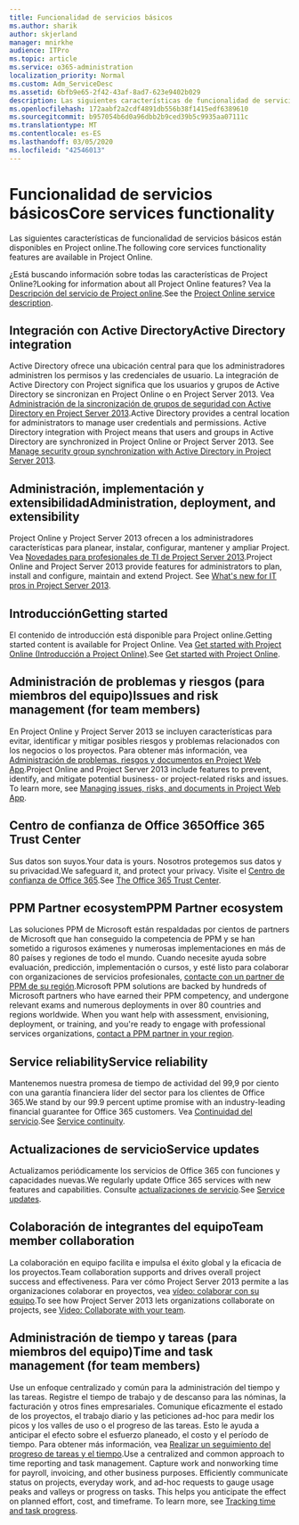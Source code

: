 ```yaml
---
title: Funcionalidad de servicios básicos
ms.author: sharik
author: skjerland
manager: mnirkhe
audience: ITPro
ms.topic: article
ms.service: o365-administration
localization_priority: Normal
ms.custom: Adm_ServiceDesc
ms.assetid: 6bfb9e65-2f42-43af-8ad7-623e9402b029
description: Las siguientes características de funcionalidad de servicios básicos están disponibles en Project online.
ms.openlocfilehash: 172aabf2a2cdf4891db556b38f1415edf6389610
ms.sourcegitcommit: b957054b6d0a96dbb2b9ced39b5c9935aa07111c
ms.translationtype: MT
ms.contentlocale: es-ES
ms.lasthandoff: 03/05/2020
ms.locfileid: "42546013"
---
```

# <a name="core-services-functionality"></a><span data-ttu-id="685aa-103">Funcionalidad de servicios básicos</span><span class="sxs-lookup"><span data-stu-id="685aa-103">Core services functionality</span></span>

<span data-ttu-id="685aa-104">Las siguientes características de funcionalidad de servicios básicos están disponibles en Project online.</span><span class="sxs-lookup"><span data-stu-id="685aa-104">The following core services functionality features are available in Project Online.</span></span>
  
<span data-ttu-id="685aa-105">¿Está buscando información sobre todas las características de Project Online?</span><span class="sxs-lookup"><span data-stu-id="685aa-105">Looking for information about all Project Online features?</span></span> <span data-ttu-id="685aa-106">Vea la [Descripción del servicio de Project online](project-online-service-description.md).</span><span class="sxs-lookup"><span data-stu-id="685aa-106">See the [Project Online service description](project-online-service-description.md).</span></span>
  
## <a name="active-directory-integration"></a><span data-ttu-id="685aa-107">Integración con Active Directory</span><span class="sxs-lookup"><span data-stu-id="685aa-107">Active Directory integration</span></span>

<span data-ttu-id="685aa-p102">Active Directory ofrece una ubicación central para que los administradores administren los permisos y las credenciales de usuario. La integración de Active Directory con Project significa que los usuarios y grupos de Active Directory se sincronizan en Project Online o en Project Server 2013. Vea [Administración de la sincronización de grupos de seguridad con Active Directory en Project Server 2013](https://go.microsoft.com/fwlink/p/?LinkId=402631).</span><span class="sxs-lookup"><span data-stu-id="685aa-p102">Active Directory provides a central location for administrators to manage user credentials and permissions. Active Directory integration with Project means that users and groups in Active Directory are synchronized in Project Online or Project Server 2013. See [Manage security group synchronization with Active Directory in Project Server 2013](https://go.microsoft.com/fwlink/p/?LinkId=402631).</span></span>
  
## <a name="administration-deployment-and-extensibility"></a><span data-ttu-id="685aa-111">Administración, implementación y extensibilidad</span><span class="sxs-lookup"><span data-stu-id="685aa-111">Administration, deployment, and extensibility</span></span>

<span data-ttu-id="685aa-p103">Project Online y Project Server 2013 ofrecen a los administradores características para planear, instalar, configurar, mantener y ampliar Project. Vea [Novedades para profesionales de TI de Project Server 2013](https://go.microsoft.com/fwlink/p/?LinkId=272017).</span><span class="sxs-lookup"><span data-stu-id="685aa-p103">Project Online and Project Server 2013 provide features for administrators to plan, install and configure, maintain and extend Project. See [What's new for IT pros in Project Server 2013](https://go.microsoft.com/fwlink/p/?LinkId=272017).</span></span>
  
## <a name="getting-started"></a><span data-ttu-id="685aa-114">Introducción</span><span class="sxs-lookup"><span data-stu-id="685aa-114">Getting started</span></span>

<span data-ttu-id="685aa-115">El contenido de introducción está disponible para Project online.</span><span class="sxs-lookup"><span data-stu-id="685aa-115">Getting started content is available for Project Online.</span></span> <span data-ttu-id="685aa-116">Vea [Get started with Project Online (Introducción a Project Online)](https://support.office.com/en-us/article/Get-started-with-Project-Online-E3E5F64F-ADA5-4F9D-A578-130B2D4E5F11?ui=en-US&amp;rs=en-US&amp;ad=US).</span><span class="sxs-lookup"><span data-stu-id="685aa-116">See [Get started with Project Online](https://support.office.com/en-us/article/Get-started-with-Project-Online-E3E5F64F-ADA5-4F9D-A578-130B2D4E5F11?ui=en-US&amp;rs=en-US&amp;ad=US).</span></span>
  
## <a name="issues-and-risk-management-for-team-members"></a><span data-ttu-id="685aa-117">Administración de problemas y riesgos (para miembros del equipo)</span><span class="sxs-lookup"><span data-stu-id="685aa-117">Issues and risk management (for team members)</span></span>

<span data-ttu-id="685aa-p105">En Project Online y Project Server 2013 se incluyen características para evitar, identificar y mitigar posibles riesgos y problemas relacionados con los negocios o los proyectos. Para obtener más información, vea [Administración de problemas, riesgos y documentos en Project Web App](https://go.microsoft.com/fwlink/?LinkId=402634).</span><span class="sxs-lookup"><span data-stu-id="685aa-p105">Project Online and Project Server 2013 include features to prevent, identify, and mitigate potential business- or project-related risks and issues. To learn more, see [Managing issues, risks, and documents in Project Web App](https://go.microsoft.com/fwlink/?LinkId=402634).</span></span>
  
## <a name="office-365-trust-center"></a><span data-ttu-id="685aa-120">Centro de confianza de Office 365</span><span class="sxs-lookup"><span data-stu-id="685aa-120">Office 365 Trust Center</span></span>

<span data-ttu-id="685aa-121">Sus datos son suyos.</span><span class="sxs-lookup"><span data-stu-id="685aa-121">Your data is yours.</span></span> <span data-ttu-id="685aa-122">Nosotros protegemos sus datos y su privacidad.</span><span class="sxs-lookup"><span data-stu-id="685aa-122">We safeguard it, and protect your privacy.</span></span> <span data-ttu-id="685aa-123">Visite el [Centro de confianza de Office 365](https://go.microsoft.com/fwlink/?LinkId=402637).</span><span class="sxs-lookup"><span data-stu-id="685aa-123">See [The Office 365 Trust Center](https://go.microsoft.com/fwlink/?LinkId=402637).</span></span>
  
## <a name="ppm-partner-ecosystem"></a><span data-ttu-id="685aa-124">PPM Partner ecosystem</span><span class="sxs-lookup"><span data-stu-id="685aa-124">PPM Partner ecosystem</span></span>

<span data-ttu-id="685aa-p107">Las soluciones PPM de Microsoft están respaldadas por cientos de partners de Microsoft que han conseguido la competencia de PPM y se han sometido a rigurosos exámenes y numerosas implementaciones en más de 80 países y regiones de todo el mundo. Cuando necesite ayuda sobre evaluación, predicción, implementación o cursos, y esté listo para colaborar con organizaciones de servicios profesionales, [contacte con un partner de PPM de su región](https://go.microsoft.com/fwlink/p/?LinkId=272646).</span><span class="sxs-lookup"><span data-stu-id="685aa-p107">Microsoft PPM solutions are backed by hundreds of Microsoft partners who have earned their PPM competency, and undergone relevant exams and numerous deployments in over 80 countries and regions worldwide. When you want help with assessment, envisioning, deployment, or training, and you're ready to engage with professional services organizations, [contact a PPM partner in your region](https://go.microsoft.com/fwlink/p/?LinkId=272646).</span></span>
  
## <a name="service-reliability"></a><span data-ttu-id="685aa-127">Service reliability</span><span class="sxs-lookup"><span data-stu-id="685aa-127">Service reliability</span></span>

<span data-ttu-id="685aa-128">Mantenemos nuestra promesa de tiempo de actividad del 99,9 por ciento con una garantía financiera líder del sector para los clientes de Office 365.</span><span class="sxs-lookup"><span data-stu-id="685aa-128">We stand by our 99.9 percent uptime promise with an industry-leading financial guarantee for Office 365 customers.</span></span> <span data-ttu-id="685aa-129">Vea [Continuidad del servicio](https://go.microsoft.com/fwlink/?LinkId=402653).</span><span class="sxs-lookup"><span data-stu-id="685aa-129">See [Service continuity](https://go.microsoft.com/fwlink/?LinkId=402653).</span></span>
  
## <a name="service-updates"></a><span data-ttu-id="685aa-130">Actualizaciones de servicio</span><span class="sxs-lookup"><span data-stu-id="685aa-130">Service updates</span></span>

<span data-ttu-id="685aa-131">Actualizamos periódicamente los servicios de Office 365 con funciones y capacidades nuevas.</span><span class="sxs-lookup"><span data-stu-id="685aa-131">We regularly update Office 365 services with new features and capabilities.</span></span> <span data-ttu-id="685aa-132">Consulte [actualizaciones de servicio](../office-365-platform-service-description/service-updates.md).</span><span class="sxs-lookup"><span data-stu-id="685aa-132">See [Service updates](../office-365-platform-service-description/service-updates.md).</span></span>
  
## <a name="team-member-collaboration"></a><span data-ttu-id="685aa-133">Colaboración de integrantes del equipo</span><span class="sxs-lookup"><span data-stu-id="685aa-133">Team member collaboration</span></span>

<span data-ttu-id="685aa-134">La colaboración en equipo facilita e impulsa el éxito global y la eficacia de los proyectos.</span><span class="sxs-lookup"><span data-stu-id="685aa-134">Team collaboration supports and drives overall project success and effectiveness.</span></span> <span data-ttu-id="685aa-135">Para ver cómo Project Server 2013 permite a las organizaciones colaborar en proyectos, vea [vídeo: colaborar con su equipo](https://go.microsoft.com/fwlink/?LinkId=402628).</span><span class="sxs-lookup"><span data-stu-id="685aa-135">To see how Project Server 2013 lets organizations collaborate on projects, see [Video: Collaborate with your team](https://go.microsoft.com/fwlink/?LinkId=402628).</span></span>
  
## <a name="time-and-task-management-for-team-members"></a><span data-ttu-id="685aa-136">Administración de tiempo y tareas (para miembros del equipo)</span><span class="sxs-lookup"><span data-stu-id="685aa-136">Time and task management (for team members)</span></span>

<span data-ttu-id="685aa-p111">Use un enfoque centralizado y común para la administración del tiempo y las tareas. Registre el tiempo de trabajo y de descanso para las nóminas, la facturación y otros fines empresariales. Comunique eficazmente el estado de los proyectos, el trabajo diario y las peticiones ad-hoc para medir los picos y los valles de uso o el progreso de las tareas. Esto le ayuda a anticipar el efecto sobre el esfuerzo planeado, el costo y el período de tiempo. Para obtener más información, vea [Realizar un seguimiento del progreso de tareas y el tiempo](https://go.microsoft.com/fwlink/p/?LinkId=271321).</span><span class="sxs-lookup"><span data-stu-id="685aa-p111">Use a centralized and common approach to time reporting and task management. Capture work and nonworking time for payroll, invoicing, and other business purposes. Efficiently communicate status on projects, everyday work, and ad-hoc requests to gauge usage peaks and valleys or progress on tasks. This helps you anticipate the effect on planned effort, cost, and timeframe. To learn more, see [Tracking time and task progress](https://go.microsoft.com/fwlink/p/?LinkId=271321).</span></span>
  